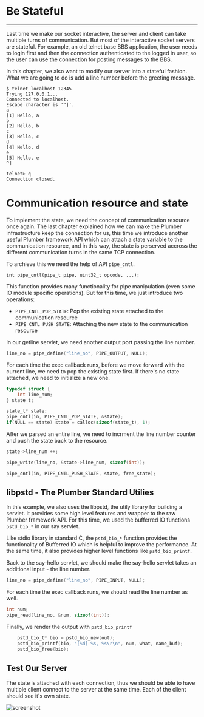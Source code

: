 # Be Stateful

---

Last time we make our socket interactive, the server and client can take multiple turns of communication. But most of the interactive socket servers are stateful. For example, an old telnet base BBS application, the user needs to login first and then the connection authenticated to the logged in user, so the user can use the connection for posting messages to the BBS. 

In this chapter, we also want to modify our server into a stateful fashion. What we are going to do is add a line number before the greeting message.

```
$ telnet localhost 12345
Trying 127.0.0.1...
Connected to localhost.
Escape character is '^]'.
a
[1] Hello, a
b
[2] Hello, b
c
[3] Hello, c
d
[4] Hello, d
e
[5] Hello, e
^]

telnet> q
Connection closed.
```

# Communication resource and state

To implement the state, we need the concept of communication resource once again. 
The last chapter explained how we can make the Plumber infrastructure keep the 
connection for us, this time we introduce another useful Plumber framework API
which can attach a state variable to the communication resource, and in this way,
the state is perserved accross the different communication turns in the same
TCP connection.

To archieve this we need the help of API `pipe_cntl`.

```
int pipe_cntl(pipe_t pipe, uint32_t opcode, ...);
```

This function provides many functionality for pipe manipulation (even some IO module specific operations). But for this time, we just introduce two operations:

* `PIPE_CNTL_POP_STATE`: Pop the existing state attached to the communication resource
* `PIPE_CNTL_PUSH_STATE`: Attaching the new state to the communication resource

In our getline servlet, we need another output port passing the line number.

```C
line_no = pipe_define("line_no", PIPE_OUTPUT, NULL);
```
   
For each time the exec callback runs, before we move forward with the current line, we need to pop the existing state first. If there's no state attached, we need to initialize a new one.

```C
typedef struct {
	int line_num;
} state_t;

state_t* state;
pipe_cntl(in, PIPE_CNTL_POP_STATE, &state);
if(NULL == state) state = calloc(sizeof(state_t), 1);
```

After we parsed an entire line, we need to incrment the line number counter and push the state  back to the resource.

```C
state->line_num ++;

pipe_write(line_no, &state->line_num, sizeof(int));

pipe_cntl(in, PIPE_CNTL_PUSH_STATE, state, free_state);
```

## libpstd - The Plumber Standard Utilies

In this example, we also uses the libpstd, the utily library for building a servlet. It provides some high level features and wrapper to the raw Plumber framework API. For this time, we used the bufferred IO functions `pstd_bio_*` in our say servlet.

Like stdio library in standard C, the `pstd_bio_*` function provides the functionality of Bufferred IO which is helpful to improve the performance. At the same time, it also provides higher level functions like `pstd_bio_printf`. 

Back to the say-hello servlet, we should make the say-hello servlet takes an additional input - the line number.

```C
line_no = pipe_define("line_no", PIPE_INPUT, NULL);
```

For each time the exec callback runs, we should read the line number as well.

```C
int num;
pipe_read(line_no, &num, sizeof(int));
```

Finally, we render the output with `pstd_bio_printf`

```C
	pstd_bio_t* bio = pstd_bio_new(out);
	pstd_bio_printf(bio, "[%d] %s, %s\r\n", num, what, name_buf);
	pstd_bio_free(bio);
```

## Test Our Server

The state is attached with each connection, thus we should be able to have multiple client connect to the server at the same time. Each of the client should see it's own state.

![screenshot](https://raw.githubusercontent.com/38/plumber-tutorial/7-stateful/path/test.gif)
